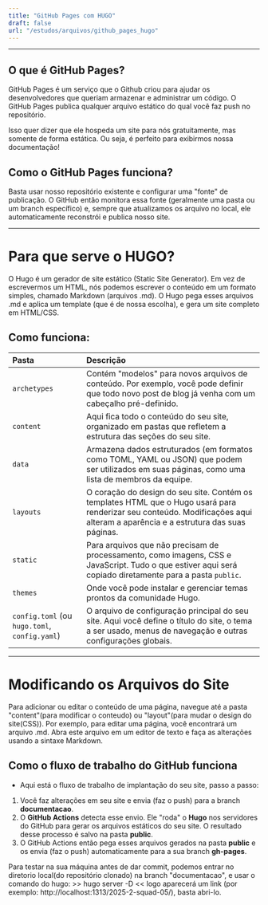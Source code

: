 ```yaml
---
title: "GitHub Pages com HUGO"
draft: false
url: "/estudos/arquivos/github_pages_hugo"
---
```


---

## O que é GitHub Pages?

GitHub Pages é um serviço que o Github criou para ajudar os desenvolvedores que queriam armazenar e administrar um código. O GitHub Pages publica qualquer arquivo estático do qual você faz push no repositório.

Isso quer dizer que ele hospeda um site para nós gratuitamente, mas somente de forma estática. Ou seja, é perfeito para exibirmos nossa documentação!

## Como o GitHub Pages funciona?

Basta usar nosso repositório existente e configurar uma "fonte" de publicação. O GitHub então monitora essa fonte (geralmente uma pasta ou um branch específico) e, sempre que atualizamos os arquivo no local, ele automaticamente reconstrói e publica nosso site.

---

# Para que serve o HUGO?

O Hugo é um gerador de site estático (Static Site Generator). Em vez de escrevermos um HTML, nós podemos escrever o conteúdo em um formato simples, chamado Markdown (arquivos .md). O Hugo pega esses arquivos .md e aplica um template (que é de nossa escolha), e gera um site completo em HTML/CSS.

## Como funciona:

| Pasta | Descrição |
| :--- | :--- |
| `archetypes` | Contém "modelos" para novos arquivos de conteúdo. Por exemplo, você pode definir que todo novo post de blog já venha com um cabeçalho pré-definido. |
| `content` | Aqui fica todo o conteúdo do seu site, organizado em pastas que refletem a estrutura das seções do seu site. |
| `data` | Armazena dados estruturados (em formatos como TOML, YAML ou JSON) que podem ser utilizados em suas páginas, como uma lista de membros da equipe. |
| `layouts` | O coração do design do seu site. Contém os templates HTML que o Hugo usará para renderizar seu conteúdo. Modificações aqui alteram a aparência e a estrutura das suas páginas. |
| `static` | Para arquivos que não precisam de processamento, como imagens, CSS e JavaScript. Tudo o que estiver aqui será copiado diretamente para a pasta `public`. |
| `themes` | Onde você pode instalar e gerenciar temas prontos da comunidade Hugo. |
| `config.toml` (ou `hugo.toml`, `config.yaml`) | O arquivo de configuração principal do seu site. Aqui você define o título do site, o tema a ser usado, menus de navegação e outras configurações globais. |

---

# Modificando os Arquivos do Site

Para adicionar ou editar o conteúdo de uma página, navegue até a pasta "content"(para modificar o conteudo) ou "layout"(para mudar o design do site(CSS)). Por exemplo, para editar uma página, você encontrará um arquivo .md. Abra este arquivo em um editor de texto e faça as alterações usando a sintaxe Markdown.

## Como o fluxo de trabalho do GitHub funciona

* Aqui está o fluxo de trabalho de implantação do seu site, passo a passo:

1.  Você faz alterações em seu site e envia (faz o push) para a branch **documentacao**.
2.  O **GitHub Actions** detecta esse envio. Ele "roda" o **Hugo** nos servidores do GitHub para gerar os arquivos estáticos do seu site. O resultado desse processo é salvo na pasta **public**.
3.  O GitHub Actions então pega esses arquivos gerados na pasta **public** e os envia (faz o push) automaticamente para a sua branch **gh-pages**.

  Para testar na sua máquina antes de dar commit, podemos entrar no diretorio local(do repositório clonado) na branch "documentacao", e usar o comando do hugo: >> hugo server -D << logo aparecerá um link (por exemplo: http://localhost:1313/2025-2-squad-05/), basta abri-lo.
